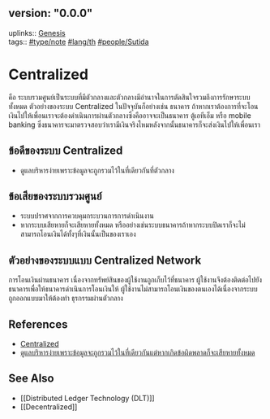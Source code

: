 ## version: "0.0.0"

uplinks:: [Genesis](app://obsidian.md/Genesis)  
tags:: [](app://obsidian.md/index.html#type/note)[#type/note](app://obsidian.md/index.html#type/note) [](app://obsidian.md/index.html#lang/th)[#lang/th](app://obsidian.md/index.html#lang/th) [](app://obsidian.md/index.html#people/Sutida)[#people/Sutida](app://obsidian.md/index.html#people/Sutida)

# Centralized

คือ ระบบรวมศูนย์เป็นระบบที่มีตัวกลางและตัวกลางมีอำนาจในการตัดสินใจรวมถึงการรักษาระบบทั้งหมด ตัวอย่างของระบบ Centralized ในปัจจุบันก็อย่างเช่น ธนาคาร ถ้าหากเราต้องการที่จะโอนเงินไปให้เพื่อนเราจะต้องดำเนินการผ่านตัวกลางซึ่งคืออาจจะเป็นธนาคาร ตู้เอทีเอ็ม หรือ mobile banking ซึ่งธนาคารจะมาตรวจสอบว่าเรามีเงินจริงไหมหลังจากนั้นธนาคารก็จะส่งเงินไปให้เพื่อนเรา

## ข้อดีของระบบ Centralized

-   ดูแลบริหารง่ายเพราะข้อมูลจะถูกรวมไว้ในที่เดียวกันที่ตัวกลาง

## ข้อเสียของระบบรวมศูนย์

-   ระบบปราศจากการควบคุมกระบวนการการดำเนินงาน
-   หากระบบเสียหายก็จะเสียหายทั้งหมด หรืออย่างเช่นระบบธนาคารถ้าหากระบบปิดเราก็จะไม่สามารถโอนเงินได้ทั้งๆที่เงินนั้นเป็นของเราเอง

## ตัวอย่างของระบบแบบ Centralized Network
   การโอนเงินผ่านธนาคาร เนื่องจากทรัพย์สินของผู้ใช้งานถูกเก็บไว้ที่ธนาคาร ผู้ใช้งานจึงต้องติดต่อไปยังธนาคารเพื่อให้ธนาคารดำเนินการโอนเงินให้ ผู้ใช้งานไม่สามารถโอนเงินของตนเองได้เนื่องจากระบบถูกออกแบบมาให้ต้องทำ ธุรกรรมผ่านตัวกลาง

## References

-   [Centralized](https://zipmex.com/th/glossary/centralized/)
-   [ดูแลบริหารง่ายเพราะข้อมูลจะถูกรวมไว้ในที่เดียวกันแต่หากเกิดข้อผิดพลาดก็จะเสียหายทั้งหมด](https://bitcoinaddict.org/2019/12/13/what-is-blockchain-technology/)

## See Also
-   [[Distributed Ledger Technology (DLT)]]
-   [[Decentralized]]

